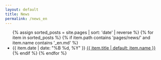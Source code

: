 ```yaml
---
layout: default
title: News
permalink: /news_en
---
```


<ul>
  {% assign sorted_posts = site.pages | sort: 'date' | reverse %}
  {% for item in sorted_posts %}
    {% if item.path contains 'pages/news/' and item.name contains '_en.md' %}
      <li>
        <span class="news-date">{{ item.date | date: "%B %d, %Y" }}</span> <!-- Display date before the title -->
        <a href="{{ item.url }}">{{ item.title | default: item.name }}</a>
      </li>
    {% endif %}
  {% endfor %}
</ul>
